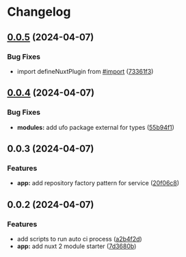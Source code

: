 # Changelog

## [0.0.5](https://github.com/toantranmei/mei-nuxt3-fetcher/compare/v0.0.4...v0.0.5) (2024-04-07)


### Bug Fixes

* import defineNuxtPlugin from [#import](https://github.com/toantranmei/mei-nuxt3-fetcher/issues/import) ([73361f3](https://github.com/toantranmei/mei-nuxt3-fetcher/commit/73361f39cf73a03fca2fb8177b55f240b0345efc))

## [0.0.4](https://github.com/toantranmei/mei-nuxt3-fetcher/compare/v0.0.3...v0.0.4) (2024-04-07)


### Bug Fixes

* **modules:** add ufo package external for types ([55b94f1](https://github.com/toantranmei/mei-nuxt3-fetcher/commit/55b94f18c81f30e6f317a7aab17ee8ed7e6e2211))

## 0.0.3 (2024-04-07)


### Features

* **app:** add repository factory pattern for service ([20f06c8](https://github.com/toantranmei/mei-nuxt3-fetcher/commit/20f06c85cb7ed35206b28a7e3f04f8ccb934ddfb))

## 0.0.2 (2024-04-07)


### Features

* add scripts to run auto ci process ([a2b4f2d](https://github.com/toantranmei/mei-nuxt3-module-starter/commit/a2b4f2d8508ab36b7a1ed64c5cfce9e17761aba2))
* **app:** add nuxt 2 module starter ([7d3680b](https://github.com/toantranmei/mei-nuxt3-module-starter/commit/7d3680b6d2612eec7afc4f8fc11b8a968fbb53b5))
